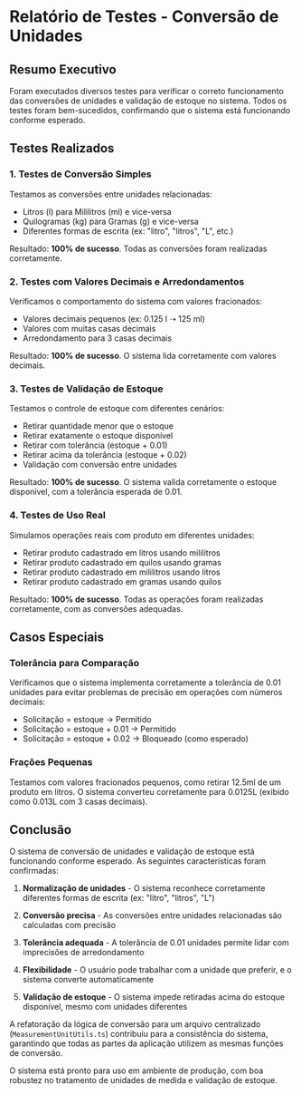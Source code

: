 # Relatório de Testes - Conversão de Unidades

## Resumo Executivo

Foram executados diversos testes para verificar o correto funcionamento das conversões de unidades e validação de estoque no sistema. Todos os testes foram bem-sucedidos, confirmando que o sistema está funcionando conforme esperado.

## Testes Realizados

### 1. Testes de Conversão Simples

Testamos as conversões entre unidades relacionadas:
- Litros (l) para Mililitros (ml) e vice-versa
- Quilogramas (kg) para Gramas (g) e vice-versa
- Diferentes formas de escrita (ex: "litro", "litros", "L", etc.)

Resultado: **100% de sucesso**. Todas as conversões foram realizadas corretamente.

### 2. Testes com Valores Decimais e Arredondamentos

Verificamos o comportamento do sistema com valores fracionados:
- Valores decimais pequenos (ex: 0.125 l ➝ 125 ml)
- Valores com muitas casas decimais 
- Arredondamento para 3 casas decimais

Resultado: **100% de sucesso**. O sistema lida corretamente com valores decimais.

### 3. Testes de Validação de Estoque

Testamos o controle de estoque com diferentes cenários:
- Retirar quantidade menor que o estoque
- Retirar exatamente o estoque disponível
- Retirar com tolerância (estoque + 0.01)
- Retirar acima da tolerância (estoque + 0.02)
- Validação com conversão entre unidades

Resultado: **100% de sucesso**. O sistema valida corretamente o estoque disponível, com a tolerância esperada de 0.01.

### 4. Testes de Uso Real

Simulamos operações reais com produto em diferentes unidades:
- Retirar produto cadastrado em litros usando mililitros
- Retirar produto cadastrado em quilos usando gramas
- Retirar produto cadastrado em mililitros usando litros
- Retirar produto cadastrado em gramas usando quilos

Resultado: **100% de sucesso**. Todas as operações foram realizadas corretamente, com as conversões adequadas.

## Casos Especiais

### Tolerância para Comparação

Verificamos que o sistema implementa corretamente a tolerância de 0.01 unidades para evitar problemas de precisão em operações com números decimais:
- Solicitação = estoque → Permitido
- Solicitação = estoque + 0.01 → Permitido
- Solicitação = estoque + 0.02 → Bloqueado (como esperado)

### Frações Pequenas

Testamos com valores fracionados pequenos, como retirar 12.5ml de um produto em litros. O sistema converteu corretamente para 0.0125L (exibido como 0.013L com 3 casas decimais).

## Conclusão

O sistema de conversão de unidades e validação de estoque está funcionando conforme esperado. As seguintes características foram confirmadas:

1. **Normalização de unidades** - O sistema reconhece corretamente diferentes formas de escrita (ex: "litro", "litros", "L")

2. **Conversão precisa** - As conversões entre unidades relacionadas são calculadas com precisão

3. **Tolerância adequada** - A tolerância de 0.01 unidades permite lidar com imprecisões de arredondamento

4. **Flexibilidade** - O usuário pode trabalhar com a unidade que preferir, e o sistema converte automaticamente

5. **Validação de estoque** - O sistema impede retiradas acima do estoque disponível, mesmo com unidades diferentes

A refatoração da lógica de conversão para um arquivo centralizado (`MeasurementUnitUtils.ts`) contribuiu para a consistência do sistema, garantindo que todas as partes da aplicação utilizem as mesmas funções de conversão.

O sistema está pronto para uso em ambiente de produção, com boa robustez no tratamento de unidades de medida e validação de estoque. 